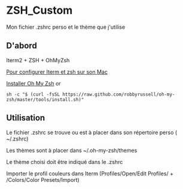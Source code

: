 # ZSH_Custom

Mon fichier .zshrc perso et le thème que j'utilise

## D'abord

Iterm2 + ZSH + OhMyZsh

[Pour configurer Iterm et zsh sur son Mac](http://blog.tristanfarneau.com/optimiser-et-personnaliser-son-terminal-sur-mac/)

[Installer Oh My Zsh](https://korben.info/oh-my-zsh-framework-booster-shell-zsh.html)
or
```
sh -c "$ (curl -fsSL https://raw.github.com/robbyrussell/oh-my-zsh/master/tools/install.sh)"
```

## Utilisation

Le fichier .zshrc se trouve ou est à placer dans son répertoire perso ( ~/.zshrc)

Les thèmes sont à placer dans ~/.oh-my-zsh/themes

Le thème choisi doit être indiqué dans le .zshrc

Importer le profil couleurs dans Iterm (Profiles/Open/Edit Profiles/ + /Colors/Color Presets/Import)
